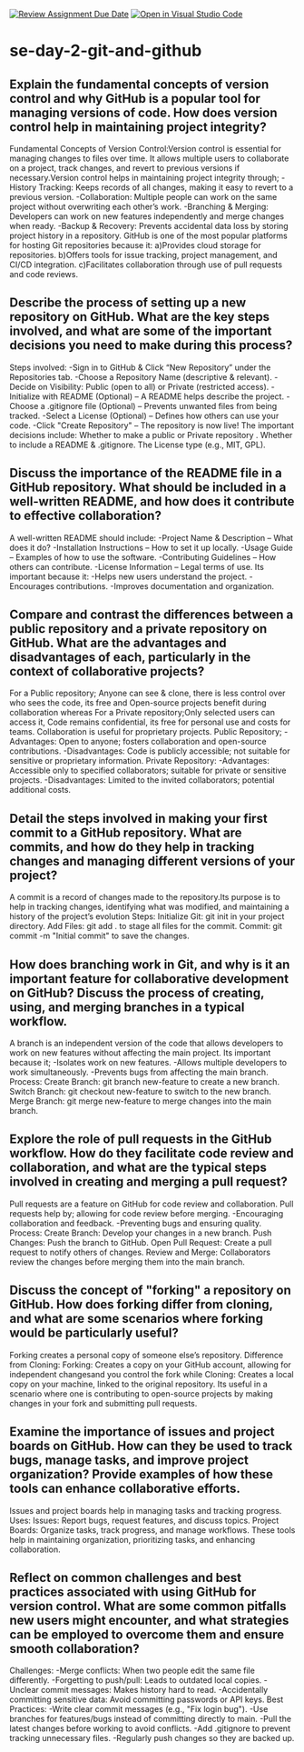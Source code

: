 [![Review Assignment Due Date](https://classroom.github.com/assets/deadline-readme-button-22041afd0340ce965d47ae6ef1cefeee28c7c493a6346c4f15d667ab976d596c.svg)](https://classroom.github.com/a/8wgCKhpZ)
[![Open in Visual Studio Code](https://classroom.github.com/assets/open-in-vscode-2e0aaae1b6195c2367325f4f02e2d04e9abb55f0b24a779b69b11b9e10269abc.svg)](https://classroom.github.com/online_ide?assignment_repo_id=18473920&assignment_repo_type=AssignmentRepo)
# se-day-2-git-and-github
## Explain the fundamental concepts of version control and why GitHub is a popular tool for managing versions of code. How does version control help in maintaining project integrity?
Fundamental Concepts of Version Control:Version control is essential for managing changes to files over time. It allows multiple users to collaborate on a project, track changes, and revert to previous versions if necessary.Version control helps in maintaining project integrity through;
-History Tracking: Keeps records of all changes, making it easy to revert to a previous version.
-Collaboration: Multiple people can work on the same project without overwriting each other’s work.
-Branching & Merging: Developers can work on new features independently and merge changes when ready.
-Backup & Recovery: Prevents accidental data loss by storing project history in a repository.
GitHub is one of the most popular platforms for hosting Git repositories because it:
a)Provides cloud storage for repositories.
b)Offers tools for issue tracking, project management, and CI/CD integration.
c)Facilitates collaboration through use of pull requests and code reviews.

## Describe the process of setting up a new repository on GitHub. What are the key steps involved, and what are some of the important decisions you need to make during this process?
Steps involved:
-Sign in to GitHub & Click “New Repository” under the Repositories tab.
-Choose a Repository Name (descriptive & relevant).
-Decide on Visibility: Public (open to all) or Private (restricted access).
-Initialize with README (Optional) – A README helps describe the project.
-Choose a .gitignore file (Optional) – Prevents unwanted files from being tracked.
-Select a License (Optional) – Defines how others can use your code.
-Click "Create Repository" – The repository is now live!
The important decisions include:
Whether to make a public or Private repository .
Whether to include a README & .gitignore.
The License type (e.g., MIT, GPL).

## Discuss the importance of the README file in a GitHub repository. What should be included in a well-written README, and how does it contribute to effective collaboration?
A well-written README should include:
-Project Name & Description – What does it do?
-Installation Instructions – How to set it up locally.
-Usage Guide – Examples of how to use the software.
-Contributing Guidelines – How others can contribute.
-License Information – Legal terms of use.
Its important because it:
-Helps new users understand the project.
-Encourages contributions.
-Improves documentation and organization.

## Compare and contrast the differences between a public repository and a private repository on GitHub. What are the advantages and disadvantages of each, particularly in the context of collaborative projects?
For a Public repository; Anyone can see & clone, there is less control over who sees the code, its free and Open-source projects benefit during collaboration whereas 
For a Private repository;Only selected users can access it, Code remains confidential, its free for personal use and costs for teams. Collaboration is useful for proprietary projects.
 Public Repository; 
-Advantages: Open to anyone; fosters collaboration and open-source contributions.
-Disadvantages: Code is publicly accessible; not suitable for sensitive or proprietary information.
Private Repository:
-Advantages: Accessible only to specified collaborators; suitable for private or sensitive projects.
-Disadvantages: Limited to the invited collaborators; potential additional costs.

## Detail the steps involved in making your first commit to a GitHub repository. What are commits, and how do they help in tracking changes and managing different versions of your project?
A commit is a record of changes made to the repository.Its purpose is to help in tracking changes, identifying what was modified, and maintaining a history of the project’s evolution
Steps:
Initialize Git: git init in your project directory.
Add Files: git add . to stage all files for the commit.
Commit: git commit -m "Initial commit" to save the changes.

## How does branching work in Git, and why is it an important feature for collaborative development on GitHub? Discuss the process of creating, using, and merging branches in a typical workflow.
A branch is an independent version of the code that allows developers to work on new features without affecting the main project.
Its important because it;
-Isolates work on new features.
-Allows multiple developers to work simultaneously.
-Prevents bugs from affecting the main branch.
Process:
Create Branch: git branch new-feature to create a new branch.
Switch Branch: git checkout new-feature to switch to the new branch.
Merge Branch: git merge new-feature to merge changes into the main branch.

## Explore the role of pull requests in the GitHub workflow. How do they facilitate code review and collaboration, and what are the typical steps involved in creating and merging a pull request?
Pull requests are a feature on GitHub for code review and collaboration.
Pull requests help by; allowing for code review before merging.
-Encouraging collaboration and feedback.
-Preventing bugs and ensuring quality.
Process:
Create Branch: Develop your changes in a new branch.
Push Changes: Push the branch to GitHub.
Open Pull Request: Create a pull request to notify others of changes.
Review and Merge: Collaborators review the changes before merging them into the main branch.

## Discuss the concept of "forking" a repository on GitHub. How does forking differ from cloning, and what are some scenarios where forking would be particularly useful?
Forking creates a personal copy of someone else’s repository.
Difference from Cloning:
Forking: Creates a copy on your GitHub account, allowing for independent changesand you control the fork while 
Cloning: Creates a local copy on your machine, linked to the original repository.
Its useful in a scenario where one is contributing to open-source projects by making changes in your fork and submitting pull requests.

## Examine the importance of issues and project boards on GitHub. How can they be used to track bugs, manage tasks, and improve project organization? Provide examples of how these tools can enhance collaborative efforts.
Issues and project boards help in managing tasks and tracking progress.
Uses:
Issues: Report bugs, request features, and discuss topics.
Project Boards: Organize tasks, track progress, and manage workflows.
These tools help in maintaining organization, prioritizing tasks, and enhancing collaboration.
## Reflect on common challenges and best practices associated with using GitHub for version control. What are some common pitfalls new users might encounter, and what strategies can be employed to overcome them and ensure smooth collaboration?
Challenges:
-Merge conflicts: When two people edit the same file differently.
-Forgetting to push/pull: Leads to outdated local copies.
-Unclear commit messages: Makes history hard to read.
-Accidentally committing sensitive data: Avoid committing passwords or API keys.
Best Practices:
-Write clear commit messages (e.g., "Fix login bug").
-Use branches for features/bugs instead of committing directly to main.
-Pull the latest changes before working to avoid conflicts.
-Add .gitignore to prevent tracking unnecessary files.
-Regularly push changes so they are backed up.
